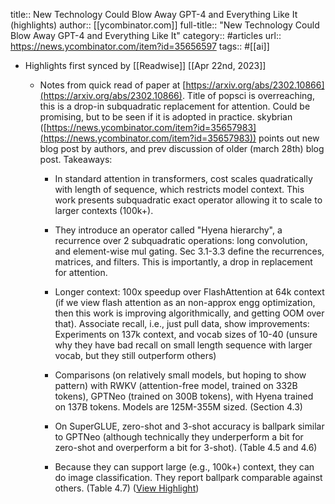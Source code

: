 title:: New Technology Could Blow Away GPT-4 and Everything Like It (highlights)
author:: [[ycombinator.com]]
full-title:: "New Technology Could Blow Away GPT-4 and Everything Like It"
category:: #articles
url:: https://news.ycombinator.com/item?id=35656597
tags:: #[[ai]]

- Highlights first synced by [[Readwise]] [[Apr 22nd, 2023]]
	- Notes from quick read of paper at [https://arxiv.org/abs/2302.10866](https://arxiv.org/abs/2302.10866). Title of popsci is overreaching, this is a drop-in subquadratic replacement for attention. Could be promising, but to be seen if it is adopted in practice. skybrian ([https://news.ycombinator.com/item?id=35657983](https://news.ycombinator.com/item?id=35657983)) points out new blog post by authors, and prev discussion of older (march 28th) blog post. Takeaways:
	  
	  * In standard attention in transformers, cost scales quadratically with length of sequence, which restricts model context. This work presents subquadratic exact operator allowing it to scale to larger contexts (100k+).
	  
	  * They introduce an operator called "Hyena hierarchy", a recurrence over 2 subquadratic operations: long convolution, and element-wise mul gating. Sec 3.1-3.3 define the recurrences, matrices, and filters. This is importantly, a drop in replacement for attention.
	  
	  * Longer context: 100x speedup over FlashAttention at 64k context (if we view flash attention as an non-approx engg optimization, then this work is improving algorithmically, and getting OOM over that). Associate recall, i.e., just pull data, show improvements: Experiments on 137k context, and vocab sizes of 10-40 (unsure why they have bad recall on small length sequence with larger vocab, but they still outperform others)
	  
	  * Comparisons (on relatively small models, but hoping to show pattern) with RWKV (attention-free model, trained on 332B tokens), GPTNeo (trained on 300B tokens), with Hyena trained on 137B tokens. Models are 125M-355M sized. (Section 4.3)
	  
	  * On SuperGLUE, zero-shot and 3-shot accuracy is ballpark similar to GPTNeo (although technically they underperform a bit for zero-shot and overperform a bit for 3-shot). (Table 4.5 and 4.6)
	  
	  * Because they can support large (e.g., 100k+) context, they can do image classification. They report ballpark comparable against others. (Table 4.7) ([View Highlight](https://read.readwise.io/read/01gyk1d9qnf25ergmq9b53sppw))